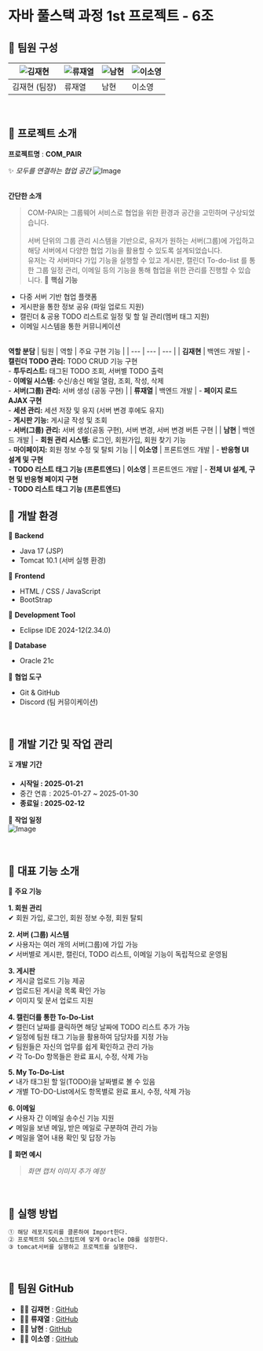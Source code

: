 # **자바 풀스택 과정 1st 프로젝트 - 6조**  
## 🌟 팀원 구성  
| ![김재현](https://github.com/kod0406.png) | ![류재열](https://github.com/fbwoduf112.png?size=100) | ![남현](https://github.com/hyun3138.png?size=100) | ![이소영](https://github.com/SoYoungLEE-me.png?size=100) |
| --- | --- | --- | --- |
| 김재현 (팀장) | 류재열 |  남현 | 이소영 |

<br>

##  🌟 프로젝트 소개  
**프로젝트명** : **COM_PAIR**

✨ *모두를 연결하는 협업 공간*
![Image](https://github.com/user-attachments/assets/c36321bc-2d7f-4403-8a5e-9e4f6a2b3713)

<br>  **간단한 소개**  

> COM-PAIR는 그룹웨어 서비스로 협업을 위한 환경과 공간을 고민하며 구상되었습니다.  
<br> 서버 단위의 그룹 관리 시스템을 기반으로, 유저가 원하는 서버(그룹)에 가입하고 해당 서버에서 다양한 협업 기능을 활용할 수 있도록 설계되었습니다.  
> 유저는 각 서버마다 가입 기능을 실행할 수 있고 게시판, 캘린더 To-do-list 를 통한 그룹 일정 관리, 이메일 등의 기능을 통해 협업을 위한 관리를 진행할 수 있습니다.
🎯 **핵심 기능**
* 다중 서버 기반 협업 플랫폼
* 게시판을 통한 정보 공유 (파일 업로드 지원)
* 캘린더 & 공용 TODO 리스트로 일정 및 할 일 관리(멤버 태그 지원)
* 이메일 시스템을 통한 커뮤니케이션

<br>**역할 분담** 
| 팀원 | 역할 | 주요 구현 기능 |
| --- | --- | --- |
| **김재현** | 백엔드 개발 | - **캘린더 TODO 관리:** TODO CRUD 기능 구현 <br> - **투두리스트:** 태그된 TODO 조회, 서버별 TODO 출력 <br> - **이메일 시스템:** 수신/송신 메일 열람, 조회, 작성, 삭제 <br> - **서버(그룹) 관리:** 서버 생성 (공동 구현) |
| **류재열** | 백엔드 개발 | - **페이지 로드 AJAX 구현** <br> - **세션 관리:** 세션 저장 및 유지 (서버 변경 후에도 유지) <br> - **게시판 기능:** 게시글 작성 및 조회 <br> - **서버(그룹) 관리:** 서버 생성(공동 구현), 서버 변경, 서버 변경 버튼 구현 |
| **남현** | 백엔드 개발 | - **회원 관리 시스템:** 로그인, 회원가입, 회원 찾기 기능 <br> - **마이페이지:** 회원 정보 수정 및 탈퇴 기능 |
| **이소영** | 프론트엔드 개발 | - **반응형 UI 설계 및 구현** <br> - **TODO 리스트 태그 기능 (프론트엔드)** 
| **이소영** | 프론트엔드 개발 | - **전체 UI 설계, 구현 및 반응형 페이지 구현** <br> - **TODO 리스트 태그 기능 (프론트엔드)** 
<br>

## 🌟 개발 환경  

📌 **Backend**  
-  Java 17 (JSP)
-  Tomcat 10.1 (서버 실행 환경)

📌 **Frontend**  
- HTML / CSS / JavaScript
- BootStrap

 📌 **Development Tool**
 -  Eclipse IDE 2024-12(2.34.0) 

📌 **Database**  
-  Oracle 21c

📌 **협업 도구**  
- Git & GitHub 
- Discord (팀 커뮤이케이션)

<br>

## 🌟 개발 기간 및 작업 관리  
⏳ **개발 기간**  
- **시작일 : 2025-01-21**
- 중간 연휴 : 2025-01-27 ~ 2025-01-30
- **종료일 : 2025-02-12**

📌 **작업 일정**  
![Image](https://github.com/user-attachments/assets/e80abeb3-edb8-4da1-8808-4c171bf7f8bf)


  <br>

## 🌟 대표 기능 소개  
📌 **주요 기능**<br>  

 **1. 회원 관리**   
    ✔ 회원 가입, 로그인, 회원 정보 수정, 회원 탈퇴<br>   

 **2. 서버 (그룹) 시스템**   
    ✔ 사용자는 여러 개의 서버(그룹)에 가입 가능  
    ✔ 서버별로 게시판, 캘린더, TODO 리스트, 이메일 기능이 독립적으로 운영됨<br>  

 **3. 게시판**   
    ✔ 게시글 업로드 기능 제공  
    ✔ 업로드된 게시글 목록 확인 가능  
    ✔ 이미지 및 문서 업로드 지원<br>  

 **4. 캘린더를 통한 To-Do-List**   
    ✔ 캘린더 날짜를 클릭하면 해당 날짜에 TODO 리스트 추가 가능  
    ✔ 일정에 팀원 태그 기능을 활용하여 담당자를 지정 가능  
    ✔ 팀원들은 자신의 업무를 쉽게 확인하고 관리 가능  
    ✔ 각 To-Do 항목들은 완료 표시, 수정, 삭제 가능<br>  

 **5. My To-Do-List**  
    ✔ 내가 태그된 할 일(TODO)을 날짜별로 볼 수 있음    
    ✔ 개별 TO-DO-List에서도 항목별로 완료 표시, 수정, 삭제 가능<br>

 **6. 이메일**   
     ✔ 사용자 간 이메일 송수신 기능 지원  
     ✔ 메일을 보낸 메일, 받은 메일로 구분하여 관리 가능  
     ✔ 메일을 열어 내용 확인 및 답장 가능<br>


📌 **화면 예시**  
> *화면 캡처 이미지 추가 예정*
<br>

## 🌟 실행 방법  
```bash
① 해당 레포지토리를 클론하여 Import한다.
② 프로젝트의 SQL스크립트에 맞게 Oracle DB를 설정한다.
③ tomcat서버를 실행하고 프로젝트를 실행한다.
```

<br>

## 🌟 팀원 GitHub  
- 👨‍💻 **김재현** : [GitHub](https://github.com/kod0406)  
- 👨‍💻 **류재열** : [GitHub](https://github.com/fbwoduf112)  
- 👨‍💻 **남현** : [GitHub](https://github.com/hyun3138)  
- 👩‍💻 **이소영** : [GitHub](https://github.com/SoYoungLEE-me)
